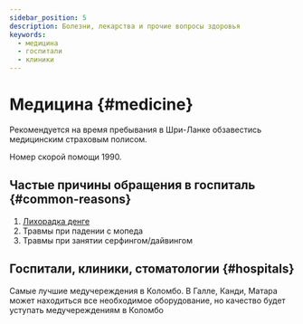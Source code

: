 ```yaml
---
sidebar_position: 5
description: Болезни, лекарства и прочие вопросы здоровья
keywords:
  - медицина
  - госпитали
  - клиники
---
```


# Медицина {#medicine}

Рекомендуется на время пребывания в Шри-Ланке обзавестись медицинским страховым полисом.

Номер скорой помощи 1990.

## Частые причины обращения в госпиталь {#common-reasons}

1. [Лихорадка денге](https://ru.wikipedia.org/wiki/%D0%9B%D0%B8%D1%85%D0%BE%D1%80%D0%B0%D0%B4%D0%BA%D0%B0_%D0%B4%D0%B5%D0%BD%D0%B3%D0%B5)
2. Травмы при падении с мопеда
3. Травмы при занятии серфингом/дайвингом

## Госпитали, клиники, стоматологии {#hospitals}

Самые лучшие медучереждения в Коломбо. В Галле, Канди, Матара может находиться все необходимое оборудование, но качество будет уступать медучереждениям в Коломбо
